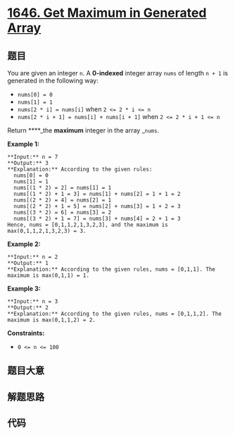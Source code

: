 # [1646. Get Maximum in Generated Array](https://leetcode.com/problems/get-maximum-in-generated-array)

## 题目

You are given an integer `n`. A **0-indexed** integer array `nums` of length
`n + 1` is generated in the following way:

  * `nums[0] = 0`
  * `nums[1] = 1`
  * `nums[2 * i] = nums[i]` when `2 <= 2 * i <= n`
  * `nums[2 * i + 1] = nums[i] + nums[i + 1]` when `2 <= 2 * i + 1 <= n`

Return ****_the **maximum** integer in the array _`nums`​​​.



**Example 1:**

    
    
    **Input:** n = 7
    **Output:** 3
    **Explanation:** According to the given rules:
      nums[0] = 0
      nums[1] = 1
      nums[(1 * 2) = 2] = nums[1] = 1
      nums[(1 * 2) + 1 = 3] = nums[1] + nums[2] = 1 + 1 = 2
      nums[(2 * 2) = 4] = nums[2] = 1
      nums[(2 * 2) + 1 = 5] = nums[2] + nums[3] = 1 + 2 = 3
      nums[(3 * 2) = 6] = nums[3] = 2
      nums[(3 * 2) + 1 = 7] = nums[3] + nums[4] = 2 + 1 = 3
    Hence, nums = [0,1,1,2,1,3,2,3], and the maximum is max(0,1,1,2,1,3,2,3) = 3.
    

**Example 2:**

    
    
    **Input:** n = 2
    **Output:** 1
    **Explanation:** According to the given rules, nums = [0,1,1]. The maximum is max(0,1,1) = 1.
    

**Example 3:**

    
    
    **Input:** n = 3
    **Output:** 2
    **Explanation:** According to the given rules, nums = [0,1,1,2]. The maximum is max(0,1,1,2) = 2.
    



**Constraints:**

  * `0 <= n <= 100`


## 题目大意

## 解题思路

## 代码

```javascript

```
